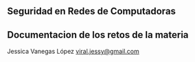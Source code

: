## Seguridad en Redes de Computadoras
## Documentacion de los retos de la materia
Jessica Vanegas López
viral.jessy@gmail.com